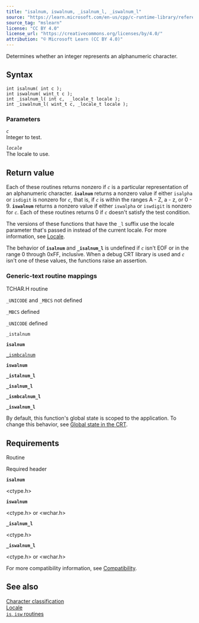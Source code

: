 ```yaml
---
title: "isalnum, iswalnum, _isalnum_l, _iswalnum_l"
source: "https://learn.microsoft.com/en-us/cpp/c-runtime-library/reference/isalnum-iswalnum-isalnum-l-iswalnum-l?view=msvc-170"
source_tag: "mslearn"
license: "CC BY 4.0"
license_url: "https://creativecommons.org/licenses/by/4.0/"
attribution: "© Microsoft Learn (CC BY 4.0)"
---
```

Determines whether an integer represents an alphanumeric character.

## Syntax

```
int isalnum( int c );
int iswalnum( wint_t c );
int _isalnum_l( int c,  _locale_t locale );
int _iswalnum_l( wint_t c, _locale_t locale );
```

### Parameters

_`c`_  
Integer to test.

_`locale`_  
The locale to use.

## Return value

Each of these routines returns nonzero if _`c`_ is a particular representation of an alphanumeric character. **`isalnum`** returns a nonzero value if either `isalpha` or `isdigit` is nonzero for _`c`_, that is, if _`c`_ is within the ranges A - Z, a - z, or 0 - 9. **`iswalnum`** returns a nonzero value if either `iswalpha` or `iswdigit` is nonzero for _`c`_. Each of these routines returns 0 if _`c`_ doesn't satisfy the test condition.

The versions of these functions that have the `_l` suffix use the locale parameter that's passed in instead of the current locale. For more information, see [Locale](https://learn.microsoft.com/en-us/cpp/c-runtime-library/locale?view=msvc-170).

The behavior of **`isalnum`** and **`_isalnum_l`** is undefined if _`c`_ isn't EOF or in the range 0 through 0xFF, inclusive. When a debug CRT library is used and _`c`_ isn't one of these values, the functions raise an assertion.

### Generic-text routine mappings

TCHAR.H routine

`_UNICODE` and `_MBCS` not defined

`_MBCS` defined

`_UNICODE` defined

`_istalnum`

**`isalnum`**

[`_ismbcalnum`](https://learn.microsoft.com/en-us/cpp/c-runtime-library/reference/ismbcalnum-functions?view=msvc-170)

**`iswalnum`**

**`_istalnum_l`**

**`_isalnum_l`**

**`_ismbcalnum_l`**

**`_iswalnum_l`**

By default, this function's global state is scoped to the application. To change this behavior, see [Global state in the CRT](https://learn.microsoft.com/en-us/cpp/c-runtime-library/global-state?view=msvc-170).

## Requirements

Routine

Required header

**`isalnum`**

<ctype.h>

**`iswalnum`**

<ctype.h> or <wchar.h>

**`_isalnum_l`**

<ctype.h>

**`_iswalnum_l`**

<ctype.h> or <wchar.h>

For more compatibility information, see [Compatibility](https://learn.microsoft.com/en-us/cpp/c-runtime-library/compatibility?view=msvc-170).

## See also

[Character classification](https://learn.microsoft.com/en-us/cpp/c-runtime-library/character-classification?view=msvc-170)  
[Locale](https://learn.microsoft.com/en-us/cpp/c-runtime-library/locale?view=msvc-170)  
[`is`, `isw` routines](https://learn.microsoft.com/en-us/cpp/c-runtime-library/is-isw-routines?view=msvc-170)